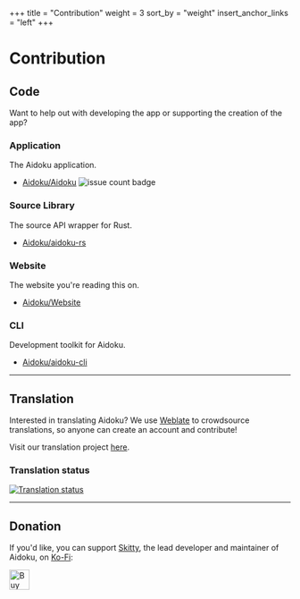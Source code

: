 +++
title = "Contribution"
weight = 3
sort_by = "weight"
insert_anchor_links = "left"
+++
# Contribution
## Code
Want to help out with developing the app or supporting the creation of the app?

### Application
The Aidoku application.
- [Aidoku/Aidoku](https://github.com/Aidoku/Aidoku) ![issue count badge](https://img.shields.io/github/issues/aidoku/aidoku?style=social)

### Source Library
The source API wrapper for Rust.
- [Aidoku/aidoku-rs](https://github.com/Aidoku/aidoku-rs)

### Website
The website you're reading this on.
- [Aidoku/Website](https://github.com/Aidoku/Website)

### CLI
Development toolkit for Aidoku.
- [Aidoku/aidoku-cli](https://github.com/Aidoku/aidoku-cli)

---

## Translation
Interested in translating Aidoku? We use [Weblate](https://weblate.org) to crowdsource translations, so anyone can create an account and contribute!

Visit our translation project [here](https://hosted.weblate.org/engage/aidoku/).

### Translation status
<a href="https://hosted.weblate.org/engage/aidoku/" target="_blank" class="no-external-icon">
    <img src="https://hosted.weblate.org/widgets/aidoku/-/strings/horizontal-auto.svg" alt="Translation status" />
</a>

---

## Donation
If you'd like, you can support [Skitty](https://github.com/Skittyblock), the lead developer and maintainer of Aidoku, on [Ko-Fi](https://ko-fi.com/skittyblock):

<a href="https://ko-fi.com/skittyblock" target="_blank" rel="noopener" class="no-external-icon">
    <img height="36" src="https://cdn.ko-fi.com/cdn/kofi1.png?v=2" border="0" alt="Buy Me a Coffee at ko-fi.com" style="border: 0px; height: 36px;">
</a>
